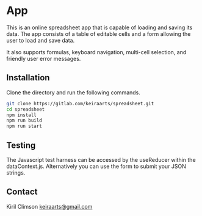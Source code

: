 # App

This is an online spreadsheet app that is capable of loading and saving its data. The app consists of a table of editable cells and a form allowing the user to load and save data.

It also supports formulas, keyboard navigation, multi-cell selection, and friendly user error messages.

## Installation

Clone the directory and run the following commands.

```bash
git clone https://gitlab.com/keiraarts/spreadsheet.git
cd spreadsheet
npm install
npm run build
npm run start
```

## Testing

The Javascript test harness can be accessed by the useReducer within the dataContext.js. Alternatively you can use the form to submit your JSON strings.

## Contact

Kiril Climson keiraarts@gmail.com
